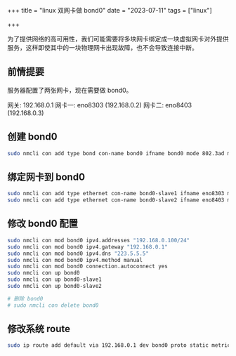 +++
title = "linux 双网卡做 bond0"
date = "2023-07-11"
tags = ["linux"]

+++



为了提供网络的高可用性，我们可能需要将多块网卡绑定成一块虚拟网卡对外提供服务，这样即使其中的一块物理网卡出现故障，也不会导致连接中断。




## 前情提要

服务器配置了两张网卡，现在需要做 bond0。

网关: 192.168.0.1
网卡一: eno8303 (192.168.0.2)
网卡二: eno8403 (192.168.0.3)



## 创建 bond0

```bash
sudo nmcli con add type bond con-name bond0 ifname bond0 mode 802.3ad miimon 100 updelay 200 downdelay 200
```



## 绑定网卡到 bond0

```bash
sudo nmcli con add type ethernet con-name bond0-slave1 ifname eno8303 master bond0
sudo nmcli con add type ethernet con-name bond0-slave2 ifname eno8403 master bond0
```



## 修改 bond0 配置

```bash
sudo nmcli con mod bond0 ipv4.addresses "192.168.0.100/24"
sudo nmcli con mod bond0 ipv4.gateway "192.168.0.1"
sudo nmcli con mod bond0 ipv4.dns "223.5.5.5"
sudo nmcli con mod bond0 ipv4.method manual
sudo nmcli con mod bond0 connection.autoconnect yes
sudo nmcli con up bond0
sudo nmcli con up bond0-slave1
sudo nmcli con up bond0-slave2

# 删除 bond0
# sudo nmcli con delete bond0
```



## 修改系统 route

```bash
sudo ip route add default via 192.168.0.1 dev bond0 proto static metric 300
```



